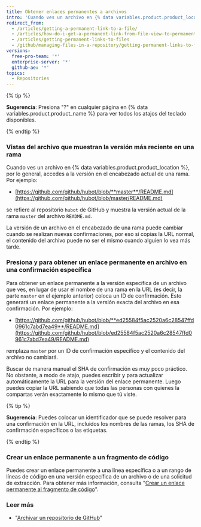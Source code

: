 ```yaml
---
title: Obtener enlaces permanentes a archivos
intro: 'Cuando ves un archivo en {% data variables.product.product_location %}, puedes presionar la tecla "y" para actualizar la URL y obtener un enlace permanente para la versión exacta del archivo que estás viendo.'
redirect_from:
  - /articles/getting-a-permanent-link-to-a-file/
  - /articles/how-do-i-get-a-permanent-link-from-file-view-to-permanent-blob-url/
  - /articles/getting-permanent-links-to-files
  - /github/managing-files-in-a-repository/getting-permanent-links-to-files
versions:
  free-pro-team: '*'
  enterprise-server: '*'
  github-ae: '*'
topics:
  - Repositories
---
```

{% tip %}

**Sugerencia**: Presiona "?" en cualquier página en {% data variables.product.product_name %} para ver todos los atajos del teclado disponibles.

{% endtip %}

### Vistas del archivo que muestran la versión más reciente en una rama

Cuando ves un archivo en {% data variables.product.product_location %}, por lo general, accedes a la versión en el encabezado actual de una rama.  Por ejemplo:

* [https://github.com/github/hubot/blob/**master**/README.md](https://github.com/github/hubot/blob/master/README.md)

se refiere al repositorio `hubot` de GitHub y muestra la versión actual de la rama `master` del archivo `README.md`.

La versión de un archivo en el encabezado de una rama puede cambiar cuando se realizan nuevas confirmaciones, por eso si copias la URL normal, el contenido del archivo puede no ser el mismo cuando alguien lo vea más tarde.

### Presiona <kbd>y</kbd> para obtener un enlace permanente en archivo en una confirmación específica

Para obtener un enlace permanente a la versión específica de un archivo que ves, en lugar de usar el nombre de una rama en la URL (es decir, la parte `master` en el ejemplo anterior) coloca un ID de confirmación.  Esto generará un enlace permanente a la versión exacta del archivo en esa confirmación.  Por ejemplo:

* [https://github.com/github/hubot/blob/**ed25584f5ac2520a6c28547ffd0961c7abd7ea49**/README.md](https://github.com/github/hubot/blob/ed25584f5ac2520a6c28547ffd0961c7abd7ea49/README.md)

remplaza `master` por un ID de confirmación específico y el contenido del archivo no cambiará.

Buscar de manera manual el SHA de confirmación es muy poco práctico. No obstante, a modo de atajo, puedes escribir <kbd>y</kbd> para actualizar automáticamente la URL para la versión del enlace permanente.  Luego puedes copiar la URL sabiendo que todas las personas con quienes la compartas verán exactamente lo mismo que tú viste.

{% tip %}

**Sugerencia**: Puedes colocar un identificador que se puede resolver para una confirmación en la URL, incluidos los nombres de las ramas, los SHA de confirmación específicos o las etiquetas.

{% endtip %}

### Crear un enlace permanente a un fragmento de código

Puedes crear un enlace permanente a una línea específica o a un rango de líneas de código en una versión específica de un archivo o de una solicitud de extracción. Para obtener más información, consulta "[Crear un enlace permanente al fragmento de código](/articles/creating-a-permanent-link-to-a-code-snippet/)".

### Leer más

- "[Archivar un repositorio de GitHub](/articles/archiving-a-github-repository)"
